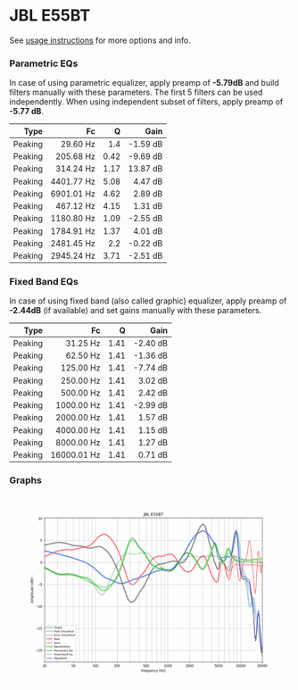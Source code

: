 # JBL E55BT
See [usage instructions](https://github.com/jaakkopasanen/AutoEq#usage) for more options and info.

### Parametric EQs
In case of using parametric equalizer, apply preamp of **-5.79dB** and build filters manually
with these parameters. The first 5 filters can be used independently.
When using independent subset of filters, apply preamp of **-5.77 dB**.

| Type    | Fc         |    Q | Gain     |
|--------:|-----------:|-----:|---------:|
| Peaking | 29.60 Hz   | 1.4  | -1.59 dB |
| Peaking | 205.68 Hz  | 0.42 | -9.69 dB |
| Peaking | 314.24 Hz  | 1.17 | 13.87 dB |
| Peaking | 4401.77 Hz | 5.08 | 4.47 dB  |
| Peaking | 6901.01 Hz | 4.62 | 2.89 dB  |
| Peaking | 467.12 Hz  | 4.15 | 1.31 dB  |
| Peaking | 1180.80 Hz | 1.09 | -2.55 dB |
| Peaking | 1784.91 Hz | 1.37 | 4.01 dB  |
| Peaking | 2481.45 Hz | 2.2  | -0.22 dB |
| Peaking | 2945.24 Hz | 3.71 | -2.51 dB |

### Fixed Band EQs
In case of using fixed band (also called graphic) equalizer, apply preamp of **-2.44dB**
(if available) and set gains manually with these parameters.

| Type    | Fc          |    Q | Gain     |
|--------:|------------:|-----:|---------:|
| Peaking | 31.25 Hz    | 1.41 | -2.40 dB |
| Peaking | 62.50 Hz    | 1.41 | -1.36 dB |
| Peaking | 125.00 Hz   | 1.41 | -7.74 dB |
| Peaking | 250.00 Hz   | 1.41 | 3.02 dB  |
| Peaking | 500.00 Hz   | 1.41 | 2.42 dB  |
| Peaking | 1000.00 Hz  | 1.41 | -2.99 dB |
| Peaking | 2000.00 Hz  | 1.41 | 1.57 dB  |
| Peaking | 4000.00 Hz  | 1.41 | 1.15 dB  |
| Peaking | 8000.00 Hz  | 1.41 | 1.27 dB  |
| Peaking | 16000.01 Hz | 1.41 | 0.71 dB  |

### Graphs
![](./JBL%20E55BT.png)
